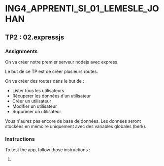 # ING4_APPRENTI_SI_01_LEMESLE_JOHAN

## TP2 : 02.expressjs

### **Assignments**

On va créer notre premier serveur nodejs avec express.

Le but de ce TP est de créer plusieurs routes.

On va créer des routes dans le but de :

- Lister tous les utilisateurs
- Récuperer les données d'un utilisateur
- Créer un utilisateur
- Modifier un utilisateur
- Supprimer un utilisateur

Vous n'aurez pas encore de base de données. Les données seront stockées en mémoire uniquement avec des variables globales (berk).

### **Instructions**

To test the app, follow those instructions :

1. 
